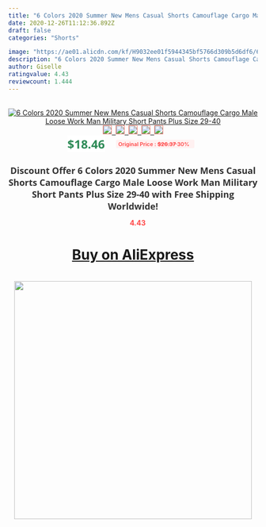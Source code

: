 ```yaml
---
title: "6 Colors 2020 Summer New Mens Casual Shorts Camouflage Cargo Male Loose Work Man Military Short Pants Plus Size 29-40"
date: 2020-12-26T11:12:36.892Z
draft: false
categories: "Shorts"

image: "https://ae01.alicdn.com/kf/H9032ee01f5944345bf5766d309b5d6df6/6-Colors-2020-Summer-New-Mens-Casual-Shorts-Camouflage-Cargo-Male-Loose-Work-Man-Military-Short.jpg"
description: "6 Colors 2020 Summer New Mens Casual Shorts Camouflage Cargo Male Loose Work Man Military Short Pants Plus Size 29-40"
author: Giselle
ratingvalue: 4.43
reviewcount: 1.444
---
```

<br>
<div style="text-align: center;">
<a href="https://s.click.aliexpress.com/e/_ASKAHJ" target="_blank" rel="nofollow noopener noreferrer"><img alt="6 Colors 2020 Summer New Mens Casual Shorts Camouflage Cargo Male Loose Work Man Military Short Pants Plus Size 29-40" class="magnifier-image" src="https://ae01.alicdn.com/kf/H9032ee01f5944345bf5766d309b5d6df6/6-Colors-2020-Summer-New-Mens-Casual-Shorts-Camouflage-Cargo-Male-Loose-Work-Man-Military-Short.jpg_640x640.jpg">
<br>
<img style="border:1px solid salmon" src="https://ae01.alicdn.com/kf/H9032ee01f5944345bf5766d309b5d6df6/6-Colors-2020-Summer-New-Mens-Casual-Shorts-Camouflage-Cargo-Male-Loose-Work-Man-Military-Short.jpg_120x120.jpg">&nbsp;&nbsp;<img style="border:1px solid salmon" src="https://ae01.alicdn.com/kf/Haeb0ffbb2a484bb0ab63b8144d387f43k/6-Colors-2020-Summer-New-Mens-Casual-Shorts-Camouflage-Cargo-Male-Loose-Work-Man-Military-Short.jpg_120x120.jpg">&nbsp;&nbsp;<img style="border:1px solid salmon" src="https://ae01.alicdn.com/kf/Hccb581647d3b4d80bdb5e23e76a2d9e5L/6-Colors-2020-Summer-New-Mens-Casual-Shorts-Camouflage-Cargo-Male-Loose-Work-Man-Military-Short.jpg_120x120.jpg">&nbsp;&nbsp;<img style="border:1px solid salmon" src="https://ae01.alicdn.com/kf/H9a6d3277d9354ccc83941c260134d0a1L/6-Colors-2020-Summer-New-Mens-Casual-Shorts-Camouflage-Cargo-Male-Loose-Work-Man-Military-Short.jpg_120x120.jpg">&nbsp;&nbsp;<img style="border:1px solid salmon" src="https://ae01.alicdn.com/kf/H81f2ce36caf44287aa33c9046a83a3a0R/6-Colors-2020-Summer-New-Mens-Casual-Shorts-Camouflage-Cargo-Male-Loose-Work-Man-Military-Short.jpg_120x120.jpg"></a></div><br0>
<div style="text-align: center;"><span style="background-color: white; border: 0px; box-sizing: border-box; color: seagreen; display: inline-block; font-family: &quot;open sans&quot; , &quot;arial&quot; , &quot;helvetica&quot; , sans-serif , &quot;heiti&quot;; font-size: 24px; font-stretch: inherit; font-weight: 700; line-height: inherit; margin: 0px 10px 0px 0px; padding: 0px; vertical-align: middle;">$18.46 </span>
<span style="background: rgb(255 , 241 , 241); border-radius: 3px; border: 0px; box-sizing: border-box; color: #ff4747; display: inline-block; font-family: inherit; font-size: 12px; font-stretch: inherit; font-style: inherit; font-variant: inherit; font-weight: 600; line-height: inherit; margin: 0px; padding: 2px 5px; transform: scale(0.9); vertical-align: middle;">Original Price : <b style="text-decoration: line-through;">$26.37 </b> 30%&nbsp;&nbsp;</span></div>
<h1 style="color: #333333; display: inline-block; font-family: &quot;open sans&quot; , &quot;arial&quot; , &quot;helvetica&quot; , sans-serif , &quot;heiti&quot;; font-size: 18px; font-stretch: inherit; font-weight: 700; text-align: center;">Discount Offer 6 Colors 2020 Summer New Mens Casual Shorts Camouflage Cargo Male Loose Work Man Military Short Pants Plus Size 29-40 with Free Shipping Worldwide!</h1>
<div style="color: #ff4747; text-align: center;">
<img src="https://4.bp.blogspot.com/-M0ZcTcb-5uY/XleCXlxnR4I/AAAAAAAAAEc/OrjgMkXV1oMQFaCRZj5HQwOCBcu3w1FegCPcBGAYYCw/s1600/star.png" style="height: 15px;">&nbsp;<b>4.43</b></div>
<div class="button_cont" align="center"><a class="buynow_a" href="https://s.click.aliexpress.com/e/_ASKAHJ" target="_blank" rel="nofollow noopener noreferrer"><H1>Buy on AliExpress</H1></a></div><br>
<div class="separator" style="clear: both; text-align: center;">
<img src="https://lh3.googleusercontent.com/-pTy5HemUv9M/XlePHvY0dAI/AAAAAAAAAE4/0nX5iRUoIWY8eMW9Dpxeirr157OZliDIgCLcBGAsYHQ/s1600/badge.gif" width="480">
</div>
